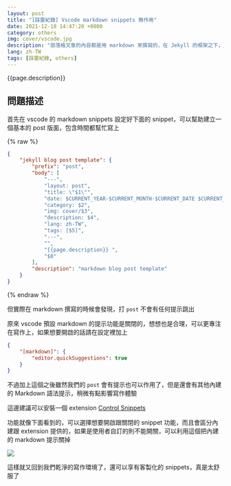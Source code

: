 ```yaml
---
layout: post
title: "[踩雷紀錄] Vscode markdown snippets 無作用"
date: 2021-12-10 14:47:28 +0800
category: others
img: cover/vscode.jpg
description: "部落格文章的內容都是用 markdown 來撰寫的，在 Jekyll 的框架之下，頁面一些 Metadata 的欄位其實是蠻固定的，而固定的 template 就會想用 vscode 的 snippets 來幫忙，可以不用每次都複製貼上，但之前在設定過後一直都沒有辦法正常運作，這問題困擾了好一陣子，最近才試著找看看有沒有辦法，沒想到很簡單就搞定了"
lang: zh-TW
tags: [踩雷紀錄, others]
---
```


{{page.description}}

## 問題描述

首先在 vscode 的 markdown snippets 設定好下面的 snippet，可以幫助建立一個基本的 post 版面，包含時間都幫忙寫上

{% raw %}
```json
{
    "jekyll blog post template": {
        "prefix": "post",
        "body": [
            "---",
            "layout: post",
            "title: \"$1\"",
            "date: $CURRENT_YEAR-$CURRENT_MONTH-$CURRENT_DATE $CURRENT_HOUR:$CURRENT_MINUTE:$CURRENT_SECOND +0800",
            "category: $2",
            "img: cover/$3",
            "description: $4",
            "lang: zh-TW",
            "tags: [$5]",
            "---",
            "",
            "{{page.description}} ",
            "$0"
        ],
        "description": "markdown blog post template"
    }
}
```
{% endraw %}


但實際在 markdown 撰寫的時候會發現，打 `post` 不會有任何提示跳出

原來 vscode 預設 markdown 的提示功能是關閉的，想想也是合理，可以更專注在寫作上，如果想要開啟的話請在設定裡加上

```json
{
    "[markdown]": {
        "editor.quickSuggestions": true
    }
}
```

不過加上這個之後雖然我們的 `post` 會有提示也可以作用了，但是還會有其他內建的 Markdown 語法提示，稍微有點影響寫作體驗

這邊建議可以安裝一個 extension [Control Snippets](https://marketplace.visualstudio.com/items?itemName=svipas.control-snippets)

功能就像下面看到的，可以選擇想要開啟跟關閉的 snippet 功能，而且會區分內建跟 extension 提供的，如果是使用者自訂的則不能開關，可以利用這個把內建的 markdown 提示關掉

![]({{site.baseurl}}/assets/img/control-snippets.png)


這樣就又回到我們乾淨的寫作環境了，還可以享有客製化的 snippets，真是太舒服了